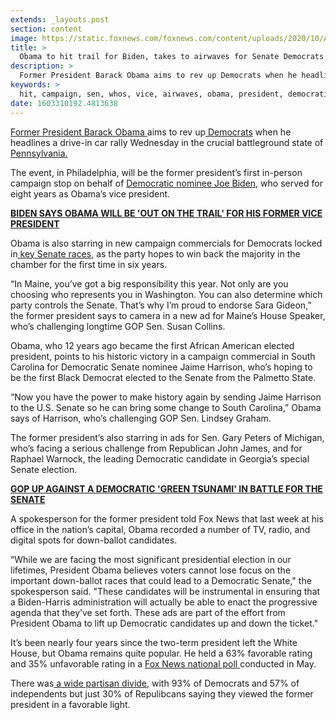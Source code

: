 ```yaml
--- 
extends: _layouts.post 
section: content 
image: https://static.foxnews.com/foxnews.com/content/uploads/2020/10/AP20289000682968.jpg 
title: > 
  Obama to hit trail for Biden, takes to airwaves for Senate Democrats 
description: > 
  Former President Barack Obama aims to rev up Democrats when he headlines a drive-in car rally Wednesday in the crucial battleground state of Pennsylvania.The event, in Philadelphia, will be the former president’s first in-person campaign stop on behalf of Democratic nominee Joe Biden, who served for eight years as Obama’s vice president.“While we are facing the most significant presidential election in our lifetimes, President Obama believes voters cannot lose focus on the important down-ballot races that could lead to a Democratic Senate," the spokesperson said.These ads are part of the effort from President Obama to lift up Democratic candidates up and down the ticket."It’s been nearly four years since the two-term president left the White House, but Obama remains quite popular. 
keywords: > 
  hit, campaign, sen, whos, vice, airwaves, obama, president, democratic, harrison, takes, biden, trail, democrats, senate 
date: 1603310192.4813638 
--- 
```

<div><p class="speakable"><a href="https://www.foxnews.com/category/person/barack-obama">Former President Barack Obama </a>aims to rev up<a href="https://www.foxnews.com/category/politics/elections/democrats"> Democrats</a> when he headlines a drive-in car rally Wednesday in the crucial battleground state of <a href="https://www.foxnews.com/category/us/us-regions/northeast/pennsylvania">Pennsylvania.</a></p><p class="ad gam"></p><p class="ad gam"></p><p class="ad gam"></p><p class="speakable">The event, in Philadelphia, will be the former president&#8217;s first in-person campaign stop on behalf of <a href="https://www.foxnews.com/category/person/joe-biden">Democratic nominee Joe Biden,</a> who served for eight years as Obama&#8217;s vice president.</p><p><a href="https://www.foxnews.com/politics/biden-obama-campaign-trail"><strong>BIDEN SAYS OBAMA WILL BE 'OUT ON THE TRAIL' FOR HIS FORMER VICE PRESIDENT</strong></a></p><p>Obama is&#160;also starring in new campaign commercials for Democrats locked in<a href="https://www.foxnews.com/category/politics/2020-senate-races">&#160;key Senate races</a>, as the party hopes to win back the majority in the chamber for the first time in six years.</p><p class="ad gam"></p><p>&#8220;In Maine, you&#8217;ve got a big responsibility this year. Not only are you choosing who represents you in Washington. You can also determine which party controls the Senate. That&#8217;s why I&#8217;m proud to endorse Sara Gideon,&#8221; the former president says to camera in a new ad for Maine&#8217;s House Speaker, who&#8217;s challenging longtime GOP Sen. Susan Collins.</p><p class="ad gam"></p><p class="video-container"></p><p>Obama, who 12 years ago became the first African American elected president, points to his historic victory in a campaign commercial in South Carolina for Democratic Senate nominee Jaime Harrison, who&#8217;s hoping to be the first Black Democrat elected to the Senate from the Palmetto State.</p><p>&#8220;Now you have the power to make history again by sending Jaime Harrison to the U.S. Senate so he can bring some change to South Carolina,&#8221; Obama says of Harrison, who&#8217;s challenging GOP Sen. Lindsey Graham.</p><p class="ad gam"></p><p class="video-container"></p><p>The former president&#8217;s also starring in ads for Sen. Gary Peters of Michigan, who&#8217;s facing a serious challenge from Republican John James, and for Raphael Warnock, the leading Democratic candidate in Georgia&#8217;s special Senate election.</p><p class="ad gam"></p><p><a href="https://www.foxnews.com/politics/gop-up-against-a-democratic-green-tsunami-as-they-try-to-keep-control-of-senate"><strong>GOP UP AGAINST A DEMOCRATIC 'GREEN TSUNAMI' IN BATTLE FOR THE SENATE</strong></a></p><p class="ad gam"></p><p>A spokesperson for the former president told Fox News that last week at his office in the nation&#8217;s capital, Obama recorded a number of TV, radio, and digital spots for down-ballot candidates.</p><p class="ad gam"></p><p>&#8220;While we are facing the most significant presidential election&#160;in our lifetimes, President Obama believes voters cannot lose focus&#160;on&#160;the important down-ballot races that could lead to a Democratic&#160;Senate,"&#160;the spokesperson said.&#160;"These candidates&#160;will be instrumental in ensuring that a Biden-Harris administration&#160;will actually be able to enact the progressive agenda that they&#8217;ve set forth. These ads are part of the effort from President Obama to lift up Democratic candidates up and down the ticket."</p><p>It&#8217;s been nearly four years since the two-term president left the White House, but Obama remains quite popular. He held a 63% favorable rating and 35% unfavorable rating in a <a href="http://https://www.foxnews.com/politics/fox-news-poll-biden-more-trusted-on-coronavirus-trump-on-economy">Fox News national poll </a>conducted in May.</p><p>There was<a href="https://static.foxnews.com/foxnews.com/content/uploads/2020/07/Fox_May-17-20-2020_Complete_National_Topline_May-21-Release.pdf"> a wide partisan divide,</a> with 93% of Democrats and 57% of independents but just 30% of Repulibcans saying they viewed the former president in a favorable light.</p><p class="ad gam"></p><p class="ad gam"></p></div>